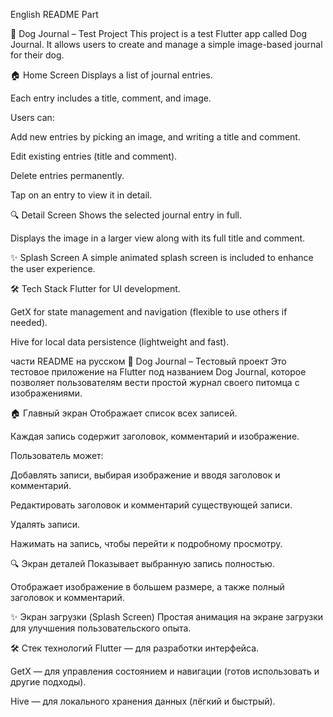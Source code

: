 English README Part

📱 Dog Journal – Test Project
This project is a test Flutter app called Dog Journal. It allows users to create and manage a simple
image-based journal for their dog.

🏠 Home Screen
Displays a list of journal entries.

Each entry includes a title, comment, and image.

Users can:

Add new entries by picking an image, and writing a title and comment.

Edit existing entries (title and comment).

Delete entries permanently.

Tap on an entry to view it in detail.

🔍 Detail Screen
Shows the selected journal entry in full.

Displays the image in a larger view along with its full title and comment.

✨ Splash Screen
A simple animated splash screen is included to enhance the user experience.

🛠 Tech Stack
Flutter for UI development.

GetX for state management and navigation (flexible to use others if needed).

Hive for local data persistence (lightweight and fast).

части README на русском
📱 Dog Journal – Тестовый проект
Это тестовое приложение на Flutter под названием Dog Journal, которое позволяет пользователям вести
простой журнал своего питомца с изображениями.

🏠 Главный экран
Отображает список всех записей.

Каждая запись содержит заголовок, комментарий и изображение.

Пользователь может:

Добавлять записи, выбирая изображение и вводя заголовок и комментарий.

Редактировать заголовок и комментарий существующей записи.

Удалять записи.

Нажимать на запись, чтобы перейти к подробному просмотру.

🔍 Экран деталей
Показывает выбранную запись полностью.

Отображает изображение в большем размере, а также полный заголовок и комментарий.

✨ Экран загрузки (Splash Screen)
Простая анимация на экране загрузки для улучшения пользовательского опыта.

🛠 Стек технологий
Flutter — для разработки интерфейса.

GetX — для управления состоянием и навигации (готов использовать и другие подходы).

Hive — для локального хранения данных (лёгкий и быстрый).